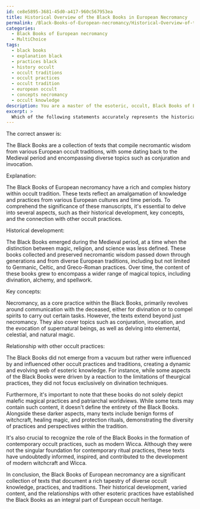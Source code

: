 ```yaml
---
id: ce8e5895-3681-45d0-a417-960c567953ea
title: Historical Overview of the Black Books in European Necromancy
permalink: /Black-Books-of-European-necromancy/Historical-Overview-of-the-Black-Books-in-European-Necromancy/
categories:
  - Black Books of European necromancy
  - MultiChoice
tags:
  - black books
  - explanation black
  - practices black
  - history occult
  - occult traditions
  - occult practices
  - occult tradition
  - european occult
  - concepts necromancy
  - occult knowledge
description: You are a master of the esoteric, occult, Black Books of European necromancy and education, you have written many textbooks on the subject. Respond to the multiple choice question first with the answer, then, fully explain the context of your rational, reasoning, and chain of thought in coming to the determination you have for that answer. Explain related concepts, formulas, or historical context relevant to this conclusion, giving a lesson on the topic to explain the reasoning afterwards.
excerpt: >
  Which of the following statements accurately represents the historical development and significance of the Black Books of European necromancy in the occult tradition? Choose the correct answer:\n\nThe Black Books emerged primarily as a response to the perceived limitations of theurgical practices and focused exclusively on divination techniques.\n \nBlack Books were pivotal in the early development of modern Wicca, as they provided the foundation for many contemporary ritual practices.\n\nThe Black Books are a collection of texts that compile necromantic wisdom from various European occult traditions, with some dating back to the Medieval period and encompassing diverse topics such as conjuration and invocation.\n\nBlack Books exclusively depict malefic magical practices, as the authors held a patriarchal worldview and condemned benign forms of witchcraft or healing magic.
---
```

The correct answer is:

The Black Books are a collection of texts that compile necromantic wisdom from various European occult traditions, with some dating back to the Medieval period and encompassing diverse topics such as conjuration and invocation.

Explanation:

The Black Books of European necromancy have a rich and complex history within occult tradition. These texts reflect an amalgamation of knowledge and practices from various European cultures and time periods. To comprehend the significance of these manuscripts, it's essential to delve into several aspects, such as their historical development, key concepts, and the connection with other occult practices.

Historical development:

The Black Books emerged during the Medieval period, at a time when the distinction between magic, religion, and science was less defined. These books collected and preserved necromantic wisdom passed down through generations and from diverse European traditions, including but not limited to Germanic, Celtic, and Greco-Roman practices. Over time, the content of these books grew to encompass a wider range of magical topics, including divination, alchemy, and spellwork.

Key concepts:

Necromancy, as a core practice within the Black Books, primarily revolves around communication with the deceased, either for divination or to compel spirits to carry out certain tasks. However, the texts extend beyond just necromancy. They also cover topics such as conjuration, invocation, and the evocation of supernatural beings, as well as delving into elemental, celestial, and natural magic.

Relationship with other occult practices:

The Black Books did not emerge from a vacuum but rather were influenced by and influenced other occult practices and traditions, creating a dynamic and evolving web of esoteric knowledge. For instance, while some aspects of the Black Books were driven by a reaction to the limitations of theurgical practices, they did not focus exclusively on divination techniques.

Furthermore, it's important to note that these books do not solely depict malefic magical practices and patriarchal worldviews. While some texts may contain such content, it doesn't define the entirety of the Black Books. Alongside these darker aspects, many texts include benign forms of witchcraft, healing magic, and protection rituals, demonstrating the diversity of practices and perspectives within the tradition.

It's also crucial to recognize the role of the Black Books in the formation of contemporary occult practices, such as modern Wicca. Although they were not the singular foundation for contemporary ritual practices, these texts have undoubtedly informed, inspired, and contributed to the development of modern witchcraft and Wicca.

In conclusion, the Black Books of European necromancy are a significant collection of texts that document a rich tapestry of diverse occult knowledge, practices, and traditions. Their historical development, varied content, and the relationships with other esoteric practices have established the Black Books as an integral part of European occult heritage.
